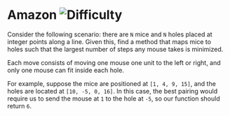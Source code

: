 # Amazon ![Difficulty](https://img.shields.io/badge/-EASY-green)
	
Consider the following scenario: there are `N` mice and `N` holes placed at integer points along a line. Given this, find a method that maps mice to holes such that the largest number of steps any mouse takes is minimized.
	
Each move consists of moving one mouse one unit to the left or right, and only one mouse can fit inside each hole.
	
For example, suppose the mice are positioned at `[1, 4, 9, 15]`, and the holes are located at `[10, -5, 0, 16]`. In this case, the best pairing would require us to send the mouse at `1` to the hole at `-5`, so our function should return `6`.
	
